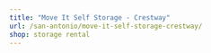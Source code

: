 ```yaml
---
title: "Move It Self Storage - Crestway"
url: /san-antonio/move-it-self-storage-crestway/
shop: storage rental
---
```

